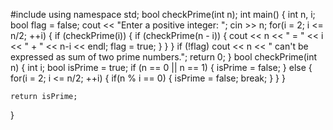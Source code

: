 #include<iostream>
using namespace std;
bool checkPrime(int n);
int main() {
    int n, i;
    bool flag = false;
	cout << "Enter a positive  integer: ";
    cin >> n;
	for(i = 2; i <= n/2; ++i) {
        if (checkPrime(i)) {
            if (checkPrime(n - i)) {
                cout << n << " = " << i << " + " << n-i << endl;
                flag = true;
            }
        }
    }
    if (!flag)
    cout << n << " can't be expressed as sum of two prime numbers.";
    return 0;
}
bool checkPrime(int n)
{
    int i;
    bool isPrime = true;
    if (n == 0 || n == 1) {
        isPrime = false;
    }
    else {
        for(i = 2; i <= n/2; ++i) {
            if(n % i == 0) {
                isPrime = false;
                break;
            }
        }
    }

    return isPrime;
}
